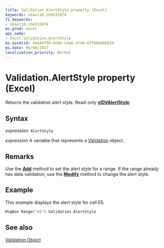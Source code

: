 ```yaml
---
title: Validation.AlertStyle property (Excel)
keywords: vbaxl10.chm532074
f1_keywords:
- vbaxl10.chm532074
ms.prod: excel
api_name:
- Excel.Validation.AlertStyle
ms.assetid: de844f58-be45-c4a6-af49-67f669abb626
ms.date: 06/08/2017
localization_priority: Normal
---
```



# Validation.AlertStyle property (Excel)

Returns the validation alert style. Read-only  **[xlDVAlertStyle](Excel.XlDVAlertStyle.md)**.


## Syntax

_expression_. `AlertStyle`

_expression_ A variable that represents a [Validation](./Excel.Validation.md) object.


## Remarks

Use the  **[Add](Excel.Validation.Add.md)** method to set the alert style for a range. If the range already has data validation, use the **[Modify](Excel.Validation.Modify.md)** method to change the alert style.


## Example

This example displays the alert style for cell E5.


```vb
MsgBox Range("e5").Validation.AlertStyle
```


## See also


[Validation Object](Excel.Validation.md)

